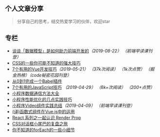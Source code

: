 ## 个人文章分享

> 分享自己的思考，结交热爱学习的伙伴，欢迎star

## 专栏

* [谈谈「数据模型」是如何助力前端开发的](https://mp.weixin.qq.com/s/q6xybux0fhrUz5HE5TY0aA)*（2019-08-22）* *（前端早读课刊登）*
* [CSS的一些你可能不知道的强大技巧](https://juejin.im/post/5d0b76d8f265da1b602909c5)
* [7个有用的Vue开发技巧](https://juejin.im/post/5ce3b519f265da1bb31c0d5f)*（2019-05-21）* *（37k次阅读）* *（1k次点赞）* *（掘金热榜）（code秘密花园刊登）*
* [从0到1完成一个Babel插件](https://juejin.im/post/5cbe76d8f265da036d79bbe5)
* [7个有用的JavaScript技巧](https://juejin.im/post/5cc6f07ce51d456e3a5f089b) *（2019-04-29）*  *（6k+次阅读）*  *（200+点赞）*
* [小程序数据通信方法大全](https://juejin.im/post/5cb2f572e51d456e6154b402)
* [小程序性能优化的几点实践技巧](https://mp.weixin.qq.com/s/zhBQmjDoo056hlyR41RTIw)
* [小程序Video组件实践总结](https://mp.weixin.qq.com/s/zhBQmjDoo056hlyR41RTIw)*（2019-04-09）* *（前端早读课刊登）*
* [(译)函数式组件在Vue.js中的运用](https://juejin.im/post/5c2d7030f265da613a54236f)
* [React 系列之一起认识 Render Prop](https://juejin.im/post/5a965ac6f265da4e7a78889d)
* [CSS对话框小尾巴的复盘之旅](https://juejin.im/post/5cdc0458f265da03a1584fd0)
* [你不知道的forEach的一些小细节](https://juejin.im/post/5cb860eaf265da03ac0d052b)
